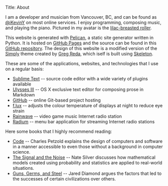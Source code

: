 Title: About

I am a developer and musician from Vancouver, BC, and can be found as [@iKevinY](https://twitter.com/iKevinY) on most online services. I enjoy programming, composing music, and playing the piano. Pictured in my avatar is the [lilac-breasted roller](https://en.wikipedia.org/wiki/Lilac-breasted_Roller).

This website is generated with [Pelican](http://getpelican.com), a static site generator written in Python. It is hosted on [GitHub Pages](http://pages.github.com) and the source can be found in this [GitHub repository](https://github.com/iKevinY/iKevinY.github.io). The design of this website is a modified version of the [Simply](https://github.com/gjreda/gregreda.com/tree/master/theme/simply) theme created by [Greg Reda](http://www.gregreda.com), which iself is built using [Skeleton](http://www.getskeleton.com).

These are some of the applications, websites, and technologies that I use on a regular basis:

- [Sublime Text](http://www.sublimetext.com) -- source code editor with a wide variety of plugins available
- [Ulysses III](http://www.ulyssesapp.com) -- OS X exclusive text editor for composing prose in Markdown
- [GitHub](https://github.com) -- online Git-based project hosting
- [f.lux](http://justgetflux.com/) -- adjusts the colour temperature of displays at night to reduce eye strain
- [Rainwave](http://rainwave.cc/) -- video game music Internet radio station
- [Radium](http://catpigstudios.com) -- menu bar application for streaming Internet radio stations

Here some books that I highly recommend reading:

- [Code](http://www.amazon.com/dp/0735611319/) -- Charles Petzold explains the design of computers and software in a manner accessible to even those without a background in computer science.
- [The Signal and the Noise](http://www.amazon.com/dp/159420411X) -- Nate Silver discusses how mathematical models created using probability and statistics are applied to real-world situations.
- [Guns, Germs, and Steel](http://www.amazon.com/dp/0393317552) -- Jared Diamond argues the factors that led to the successes of certain civilizations over others.
